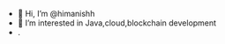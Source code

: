 - 👋 Hi, I’m @himanishh
- 👀 I’m interested in Java,cloud,blockchain development
- .

<!---
himanishh/himanishh is a ✨ special ✨ repository because its `README.md` (this file) appears on your GitHub profile.
You can click the Preview link to take a look at your changes.
--->
